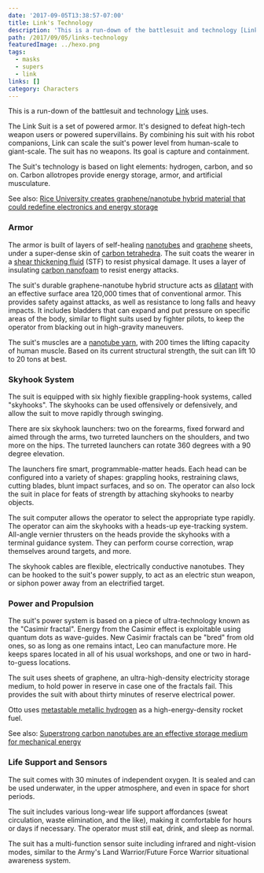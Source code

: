 ```yaml
---
date: '2017-09-05T13:38:57-07:00'
title: Link's Technology
description: 'This is a run-down of the battlesuit and technology [Link](/2017/08/07/link/) uses. '
path: /2017/09/05/links-technology
featuredImage: ../hexo.png
tags:
  - masks
  - supers
  - link
links: []
category: Characters
---
```


This is a run-down of the battlesuit and technology [Link](/2017/08/07/link/) uses.

<!-- more -->

The Link Suit is a set of powered armor. It's designed to defeat high-tech weapon users or powered supervillains.
By combining his suit with his robot companions, Link can scale the suit's power level from human-scale to giant-scale.
The suit has no weapons. Its goal is capture and containment.

The Suit's technology is based on light elements: hydrogen, carbon, and so on.
Carbon allotropes provide energy storage, armor, and artificial musculature.

See also: [Rice University creates graphene/nanotube hybrid material that could redefine electronics and energy storage](https://www.extremetech.com/computing/141801-rice-university-creates-graphenenanotube-hybrid-material-that-could-redefine-electronics-and-energy-storage)

### Armor

The armor is built of layers of self-healing [nanotubes](https://en.wikipedia.org/wiki/Carbon_nanotube)
and [graphene](https://bits.blogs.nytimes.com/2014/04/13/bend-it-charge-it-dunk-it-graphene-the-material-of-tomorrow/) sheets,
under a super-dense skin of [carbon tetrahedra](https://en.wikipedia.org/wiki/Superdense_carbon_allotropes).
The suit coats the wearer in a [shear thickening fluid](http://science.howstuffworks.com/liquid-body-armor1.htm) (STF) to resist physical damage.
It uses a layer of insulating [carbon nanofoam](https://en.wikipedia.org/wiki/Carbon_nanofoam) to resist energy attacks.

The suit's durable graphene-nanotube hybrid structure acts as
[dilatant](https://en.wikipedia.org/wiki/Dilatant) with an effective surface area 120,000 times that of conventional armor.
This provides safety against attacks, as well as resistance to long falls and heavy impacts.
It includes bladders that can expand and put pressure on specific areas of the body, similar to flight suits used by fighter pilots,
to keep the operator from blacking out in high-gravity maneuvers.

The suit's muscles are a [nanotube yarn](http://physicsworld.com/cws/article/news/2012/nov/16/nanotube-yarn-flexes-its-muscles),
with 200 times the lifting capacity of human muscle. 
Based on its current structural strength, the suit can lift 10 to 20 tons at best.

### Skyhook System

The suit is equipped with six highly fiexible grappling-hook systems, called "skyhooks".
The skyhooks can be used offensively or defensively, and allow the suit to move rapidly through swinging.

There are six skyhook launchers: two on the forearms, fixed forward and aimed through the arms,
two turreted launchers on the shoulders, and two more on the hips.
The turreted launchers can rotate 360 degrees with a 90 degree elevation.
 
The launchers fire smart, programmable-matter heads.
Each head can be configured into a variety of shapes:
grappling hooks, restraining claws, cutting blades, blunt impact surfaces, and so on.
The operator can also lock the suit in place for feats of strength by attaching skyhooks to nearby objects.

The suit computer allows the operator to select the appropriate type rapidly.
The operator can aim the skyhooks with a heads-up eye-tracking system.
All-angle vernier thrusters on the heads provide the skyhooks with a terminal guidance system.
They can perform course correction, wrap themselves around targets, and more.
 
The skyhook cables are flexible, electrically conductive nanotubes.
They can be hooked to the suit's power supply, to act as an electric stun weapon,
or siphon power away from an electrified target.

### Power and Propulsion

The suit's power system is based on a piece of ultra-technology known as the "Casimir fractal".
Energy from the Casimir effect is exploitable using quantum dots as wave-guides.
New Casimir fractals can be "bred" from old ones, so as long as one remains intact,
Leo can manufacture more.
He keeps spares located in all of his usual workshops, and one or two in hard-to-guess locations. 
 
The suit uses sheets of graphene, an ultra-high-density electricity storage medium,
to hold power in reserve in case one of the fractals fail.
This provides the suit with about thirty minutes of reserve electrical power.

Otto uses [metastable metallic hydrogen](http://aip.scitation.org/doi/10.1063/1.3115485)
as a high-energy-density rocket fuel.

See also: [Superstrong carbon nanotubes are an effective storage medium for mechanical energy](http://www.nanowerk.com/spotlight/spotid=22055.php)

### Life Support and Sensors

The suit comes with 30 minutes of independent oxygen. It is sealed and can be used underwater, in the upper atmosphere, and even in space for short periods.
 
The suit includes various long-wear life support affordances (sweat circulation, waste elimination, and the like),
making it comfortable for hours or days if necessary.
The operator must still eat, drink, and sleep as normal. 

The suit has a multi-function sensor suite including infrared and night-vision modes,
similar to the Army's Land Warrior/Future Force Warrior situational awareness system.